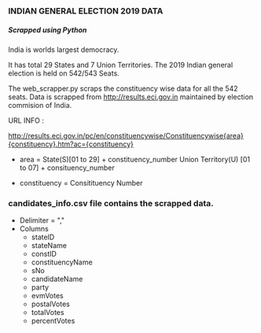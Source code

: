 ### INDIAN GENERAL ELECTION 2019 DATA
##### Scrapped using Python

India is worlds largest democracy.

It has total 29 States and 7 Union Territories.
The 2019 Indian general election is held on 542/543 Seats.

The web_scrapper.py scraps the constituency wise data for all the 542 seats.
Data is scrapped from http://results.eci.gov.in maintained by election commision of India.

URL INFO :

http://results.eci.gov.in/pc/en/constituencywise/Constituencywise{area}{constituency}.htm?ac={constituency}

- area = State(S)[01 to 29] + constituency_number
	     Union Territory(U) [01 to 07] + consituency_number

- constituency = Consitituency Number



### candidates_info.csv file contains the scrapped data.
- Delimiter = ","
- Columns    
	- stateID
	- stateName
	- constID
	- constituencyName
	- sNo
	- candidateName
	- party
	- evmVotes
	- postalVotes
	- totalVotes
	- percentVotes
				